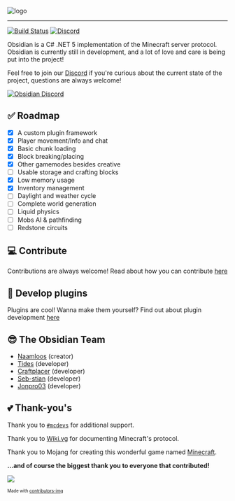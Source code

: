![logo](https://i.imgur.com/jU1lkP4.png)

---

[![Build Status](https://dev.azure.com/naamloos-ops/Obsidian/_apis/build/status/Naamloos.Obsidian?branchName=master)](https://dev.azure.com/naamloos-ops/Obsidian/_build/latest?definitionId=1&branchName=master)
[![Discord](https://img.shields.io/discord/772894170451804220.svg)](https://discord.gg/gQBtqyXChu)

Obsidian is a C# .NET 5 implementation of the Minecraft server protocol. Obsidian is currently still in development, and a lot of love and care is being put into the project!

Feel free to join our [Discord](https://discord.gg/gQBtqyXChu) if you're curious about the current state of the project, questions are always welcome!

[![Obsidian Discord](https://discord.com/api/guilds/772894170451804220/embed.png?style=banner2)](https://discord.gg/gQBtqyXChu)

## ✅ Roadmap
- [x] A custom plugin framework
- [x] Player movement/Info and chat
- [x] Basic chunk loading
- [x] Block breaking/placing
- [x] Other gamemodes besides creative
- [ ] Usable storage and crafting blocks
- [x] Low memory usage
- [x] Inventory management
- [ ] Daylight and weather cycle
- [ ] Complete world generation
- [ ] Liquid physics
- [ ] Mobs AI & pathfinding
- [ ] Redstone circuits

## 💻 Contribute
Contributions are always welcome! 
Read about how you can contribute [here](https://obsidian-mc.net/articles/contrib.html)

## 🔌 Develop plugins
Plugins are cool! Wanna make them yourself?
Find out about plugin development [here](https://obsidian-mc.net/articles/plugins.html)

## 😎 The Obsidian Team
- [Naamloos](https://github.com/Naamloos) (creator)
- [Tides](https://github.com/Tides) (developer)
- [Craftplacer](https://github.com/Craftplacer/) (developer)
- [Seb-stian](https://github.com/Seb-stian) (developer)
- [Jonpro03](https://github.com/Jonpro03) (developer)

## 💕 Thank-you's
Thank you to [`#mcdevs`](https://wiki.vg/MCDevs) for additional support.

Thank you to [Wiki.vg](https://wiki.vg/) for documenting Minecraft's protocol.

Thank you to Mojang for creating this wonderful game named [Minecraft](https://www.minecraft.net/nl-nl).

**...and of course the biggest thank you to everyone that contributed!**

<a href="https://github.com/obsidianserver/obsidian/graphs/contributors">
  <img src="https://contributors-img.web.app/image?repo=obsidianserver/obsidian" />
</a>

<sub><sup>Made with [contributors-img](https://contributors-img.web.app)</sup></sub>
